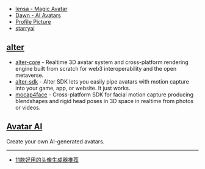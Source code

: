 - [lensa - Magic Avatar](https://prisma-ai.com/lensa)
- [Dawn - AI Avatars](https://play.google.com/store/apps/details?id=com.bendingspoons.dawn.ai&hl=en_SG&gl=US)
- [Profile Picture](https://www.profilepicture.ai/)
- [starryai](https://starryai.com/starrytars)

## [alter](https://github.com/facemoji)

- [alter-core](https://github.com/zhbhun/alter-core) - Realtime 3D avatar system and cross-platform rendering engine built from scratch for web3 interoperability and the open metaverse.
- [alter-sdk](https://github.com/zhbhun/alter-sdk) - Alter SDK lets you easily pipe avatars with motion capture into your game, app, or website. It just works.
- [mocap4face](https://github.com/zhbhun/mocap4face) - Cross-platform SDK for facial motion capture producing blendshapes and rigid head poses in 3D space in realtime from photos or videos.

## [Avatar AI](https://avatarai.me/?r=10839)

Create your own AI-generated avatars.

---

- [11款好用的头像生成器推荐](https://www.v1tx.com/post/best-avatar-generator/)
